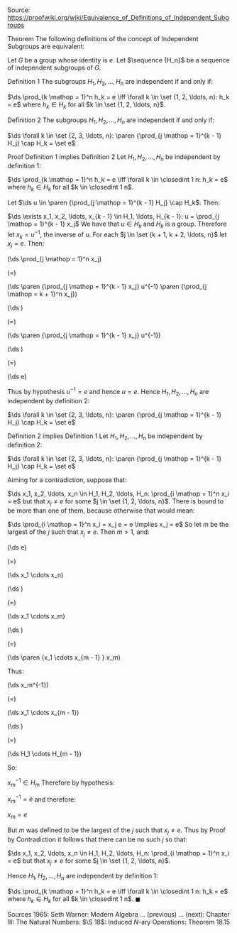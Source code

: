 # 

Source: https://proofwiki.org/wiki/Equivalence_of_Definitions_of_Independent_Subgroups



Theorem
The following definitions of the concept of Independent Subgroups are equivalent:

Let $G$ be a group whose identity is $e$.
Let $\sequence {H_n}$ be a sequence of independent subgroups of $G$.


Definition 1
The subgroups $H_1, H_2, \ldots, H_n$ are independent if and only if:

$\ds \prod_{k \mathop = 1}^n h_k = e \iff \forall k \in \set {1, 2, \ldots, n}: h_k = e$
where $h_k \in H_k$ for all $k \in \set {1, 2, \ldots, n}$.

Definition 2
The subgroups $H_1, H_2, \ldots, H_n$ are independent if and only if:

$\ds \forall k \in \set {2, 3, \ldots, n}: \paren {\prod_{j \mathop = 1}^{k - 1} H_j} \cap H_k = \set e$


Proof
Definition 1 implies Definition 2
Let $H_1, H_2, \ldots, H_n$ be independent by definition 1:

$\ds \prod_{k \mathop = 1}^n h_k = e \iff \forall k \in \closedint 1 n: h_k = e$
where $h_k \in H_k$ for all $k \in \closedint 1 n$.

Let $\ds u \in \paren {\prod_{j \mathop = 1}^{k - 1} H_j} \cap H_k$.
Then:

$\ds \exists x_1, x_2, \ldots, x_{k - 1} \in H_1, \ldots, H_{k - 1}: u = \prod_{j \mathop = 1}^{k - 1} x_j$
We have that $u \in H_k$ and $H_k$ is a group.
Therefore let $x_k = u^{-1}$, the inverse of $u$.
For each $j \in \set {k + 1, k + 2, \ldots, n}$ let $x_j = e$.
Then:














\(\ds \prod_{j \mathop = 1}^n x_j\)

\(=\)







\(\ds \paren {\prod_{j \mathop = 1}^{k - 1} x_j} u^{-1} \paren {\prod_{j \mathop = k + 1}^n x_j}\)




















\(\ds \)

\(=\)







\(\ds \paren {\prod_{j \mathop = 1}^{k - 1} x_j} u^{-1}\)




















\(\ds \)

\(=\)







\(\ds e\)










Thus by hypothesis $u^{-1} = e$ and hence $u = e$.
Hence $H_1, H_2, \ldots, H_n$ are independent by definition 2:

$\ds \forall k \in \set {2, 3, \ldots, n}: \paren {\prod_{j \mathop = 1}^{k - 1} H_j} \cap H_k = \set e$


Definition 2 implies Definition 1
Let $H_1, H_2, \ldots, H_n$ be independent by definition 2:

$\ds \forall k \in \set {2, 3, \ldots, n}: \paren {\prod_{j \mathop = 1}^{k - 1} H_j} \cap H_k = \set e$

Aiming for a contradiction, suppose that:

$\ds x_1, x_2, \ldots, x_n \in H_1, H_2, \ldots, H_n: \prod_{i \mathop = 1}^n x_i = e$
but that $x_j \ne e$ for some $j \in \set {1, 2, \ldots, n}$.
There is bound to be more than one of them, because otherwise that would mean:

$\ds \prod_{i \mathop = 1}^n x_i = x_j e = e \implies x_j = e$
So let $m$ be the largest of the $j$ such that $x_j \ne e$.
Then $m > 1$, and:














\(\ds e\)

\(=\)







\(\ds x_1 \cdots x_n\)




















\(\ds \)

\(=\)







\(\ds x_1 \cdots x_m\)




















\(\ds \)

\(=\)







\(\ds \paren {x_1 \cdots x_{m - 1} } x_m\)









Thus:














\(\ds x_m^{-1}\)

\(=\)







\(\ds x_1 \cdots x_{m - 1}\)




















\(\ds \)

\(=\)







\(\ds H_1 \cdots H_{m - 1}\)










So:

$x_m^{-1} \in H_m$
Therefore by hypothesis:

$x_m^{-1} = e$
and therefore:

$x_m = e$

But $m$ was defined to be the largest of the $j$ such that $x_j \ne e$.
Thus by Proof by Contradiction it follows that there can be no such $j$ so that:

$\ds x_1, x_2, \ldots, x_n \in H_1, H_2, \ldots, H_n: \prod_{i \mathop = 1}^n x_i = e$
but that $x_j \ne e$ for some $j \in \set {1, 2, \ldots, n}$.

Hence $H_1, H_2, \ldots, H_n$ are independent by definition 1:

$\ds \prod_{k \mathop = 1}^n h_k = e \iff \forall k \in \closedint 1 n: h_k = e$
where $h_k \in H_k$ for all $k \in \closedint 1 n$.
$\blacksquare$


Sources
1965: Seth Warner: Modern Algebra ... (previous) ... (next): Chapter $\text {III}$: The Natural Numbers: $\S 18$: Induced $N$-ary Operations: Theorem $18.15$




